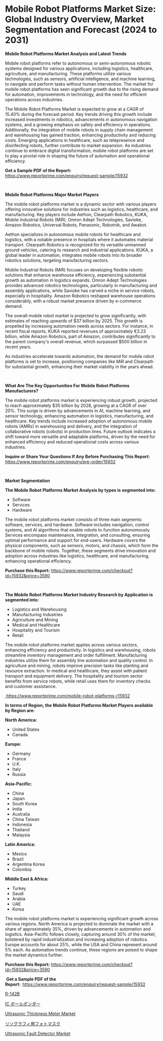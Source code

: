 <p><h1>Mobile Robot Platforms Market Size: Global Industry Overview, Market Segmentation and Forecast (2024 to 2031)</h1></p><p><strong>Mobile Robot Platforms Market Analysis and Latest Trends</strong></p>
<p><p>Mobile robot platforms refer to autonomous or semi-autonomous robotic systems designed for various applications, including logistics, healthcare, agriculture, and manufacturing. These platforms utilize various technologies, such as sensors, artificial intelligence, and machine learning, to navigate and perform tasks without human intervention. The market for mobile robot platforms has seen significant growth due to the rising demand for automation, improvements in technology, and the need for efficient operations across industries.</p><p>The Mobile Robot Platforms Market is expected to grow at a CAGR of 15.40% during the forecast period. Key trends driving this growth include increased investments in robotics, advancements in autonomous navigation systems, and a growing emphasis on safety and efficiency in operations. Additionally, the integration of mobile robots in supply chain management and warehousing has gained traction, enhancing productivity and reducing costs. Emerging applications in healthcare, such as telepresence and disinfecting robots, further contribute to market expansion. As industries continue to embrace digital transformation, mobile robot platforms are set to play a pivotal role in shaping the future of automation and operational efficiency.</p></p>
<p><strong>Get a Sample PDF of the Report:&nbsp;</strong> <a href="https://www.reportprime.com/enquiry/request-sample/15932">https://www.reportprime.com/enquiry/request-sample/15932</a></p>
<p>&nbsp;</p>
<p><strong>Mobile Robot Platforms Major Market Players</strong></p>
<p><p>The mobile robot platforms market is a dynamic sector with various players offering innovative solutions for industries such as logistics, healthcare, and manufacturing. Key players include Aethon, Clearpath Robotics, KUKA, Mobile Industrial Robots (MiR), Omron Adept Technologies, Savioke, Amazon Robotics, Universal Robots, Panasonic, Robotnik, and Awabot. </p><p>Aethon specializes in autonomous mobile robots for healthcare and logistics, with a notable presence in hospitals where it automates material transport. Clearpath Robotics is recognized for its versatile unmanned ground vehicles, catering to research and industrial applications. KUKA, a global leader in automation, integrates mobile robots into its broader robotics solutions, targeting manufacturing sectors.</p><p>Mobile Industrial Robots (MiR) focuses on developing flexible robotic solutions that enhance warehouse efficiency, experiencing substantial growth as automation in logistics expands. Omron Adept Technologies provides advanced robotics technologies, particularly in manufacturing and assembly applications, while Savioke has carved a niche in service robots, especially in hospitality. Amazon Robotics reshaped warehouse operations considerably, with a robust market presence driven by e-commerce demand.</p><p>The overall mobile robot market is projected to grow significantly, with estimates of reaching upwards of $37 billion by 2025. This growth is propelled by increasing automation needs across sectors. For instance, in recent fiscal reports, KUKA reported revenues of approximately €3.23 billion, while Amazon Robotics, part of Amazon, contributes significantly to the parent company's overall revenue, which surpassed $500 billion in recent years.</p><p>As industries accelerate towards automation, the demand for mobile robot platforms is set to increase, positioning companies like MiR and Clearpath for substantial growth, enhancing their market viability in the years ahead.</p></p>
<p>&nbsp;</p>
<p><strong>What Are The Key Opportunities For Mobile Robot Platforms Manufacturers?</strong></p>
<p><p>The mobile robot platforms market is experiencing robust growth, projected to reach approximately $35 billion by 2028, growing at a CAGR of over 20%. This surge is driven by advancements in AI, machine learning, and sensor technology, enhancing automation in logistics, manufacturing, and healthcare. Key trends include increased adoption of autonomous mobile robots (AMRs) in warehousing and delivery, and the integration of collaborative robots (cobots) in production lines. Future outlook indicates a shift toward more versatile and adaptable platforms, driven by the need for enhanced efficiency and reduced operational costs across various industries.</p></p>
<p><strong>Inquire or Share Your Questions If Any Before Purchasing This Report:</strong> <a href="https://www.reportprime.com/enquiry/pre-order/15932">https://www.reportprime.com/enquiry/pre-order/15932</a></p>
<p>&nbsp;</p>
<p><strong>Market Segmentation</strong></p>
<p><strong>The Mobile Robot Platforms Market Analysis by types is segmented into:</strong></p>
<p><ul><li>Software</li><li>Services</li><li>Hardware</li></ul></p>
<p><p>The mobile robot platforms market consists of three main segments: software, services, and hardware. Software includes navigation, control systems, and AI algorithms that enable robots to function autonomously. Services encompass maintenance, integration, and consulting, ensuring optimal performance and support for end-users. Hardware covers the physical components, such as sensors, motors, and chassis, which form the backbone of mobile robots. Together, these segments drive innovation and adoption across industries like logistics, healthcare, and manufacturing, enhancing operational efficiency.</p></p>
<p><strong>Purchase this Report:&nbsp;</strong><a href="https://www.reportprime.com/checkout?id=15932&price=3590">https://www.reportprime.com/checkout?id=15932&price=3590</a></p>
<p>&nbsp;</p>
<p><strong>The Mobile Robot Platforms Market Industry Research by Application is segmented into:</strong></p>
<p><ul><li>Logistics and Warehousing</li><li>Manufacturing Industries</li><li>Agriculture and Mining</li><li>Medical and Healthcare</li><li>Hospitality and Tourism</li><li>Retail</li></ul></p>
<p><p>The mobile robot platforms market applies across various sectors, enhancing efficiency and productivity. In logistics and warehousing, robots streamline inventory management and order fulfillment. Manufacturing industries utilize them for assembly line automation and quality control. In agriculture and mining, robots improve precision tasks like planting and resource extraction. In medical and healthcare, they assist with patient transport and equipment delivery. The hospitality and tourism sector benefits from service robots, while retail uses them for inventory checks and customer assistance.</p></p>
<p><a href="https://www.reportprime.com/mobile-robot-platforms-r15932">&nbsp;https://www.reportprime.com/mobile-robot-platforms-r15932</a></p>
<p><strong>In terms of Region, the Mobile Robot Platforms Market Players available by Region are:</strong></p>
<p>
    <p> <strong> North America: </strong>
        <ul>
            <li>United States</li>
            <li>Canada</li>
        </ul>
        </p> 
    <p> <strong> Europe: </strong>
        <ul>
            <li>Germany</li>
            <li>France</li>
            <li>U.K.</li>
            <li>Italy</li>
            <li>Russia</li>
        </ul>
        </p> 
    <p> <strong> Asia-Pacific: </strong>
        <ul>
            <li>China</li>
            <li>Japan</li>
            <li>South Korea</li>
            <li>India</li>
            <li>Australia</li>
            <li>China Taiwan</li>
            <li>Indonesia</li>
            <li>Thailand</li>
            <li>Malaysia</li>
        </ul>
        </p> 
    <p> <strong> Latin America: </strong>
        <ul>
            <li>Mexico</li>
            <li>Brazil</li>
            <li>Argentina Korea</li>
            <li>Colombia</li>
        </ul>
        </p> 
    <p> <strong> Middle East & Africa: </strong>
        <ul>
            <li>Turkey</li>
            <li>Saudi</li>
            <li>Arabia</li>
            <li>UAE</li>
            <li>Korea</li>
        </ul>
    </p>
    </p>
<p><p>The mobile robot platforms market is experiencing significant growth across various regions. North America is projected to dominate the market with a share of approximately 35%, driven by advancements in automation and logistics. Asia-Pacific follows closely, capturing around 30% of the market, bolstered by rapid industrialization and increasing adoption of robotics. Europe accounts for about 25%, while the USA and China represent around 5% each. As automation trends continue, these regions are poised to shape the market dynamics further.</p></p>
<p><strong>Purchase this Report: </strong><a href="https://www.reportprime.com/checkout?id=15932&price=3590">https://www.reportprime.com/checkout?id=15932&price=3590</a></p>
<p>&nbsp;<strong>Get a Sample PDF of the Report:&nbsp;&nbsp;</strong><a href="https://www.reportprime.com/enquiry/request-sample/15932">https://www.reportprime.com/enquiry/request-sample/15932</a></p>
<p><strong></strong></p>
<p><p><a href="https://medium.com/@rudyswaniafgwski56664/%EC%84%B8%EA%B3%84-r-142b-market-%EC%9D%80-2024%EC%97%90%EC%84%9C-2031%EB%A1%9C-%EC%97%B0%ED%8F%89%EA%B7%A0-%EC%A6%9D%EA%B0%80%EC%9C%A8%EC%9D%84-%EB%B3%B4%EC%9D%BC-%EA%B2%83%EC%9C%BC%EB%A1%9C-%EC%98%88%EC%83%81%EB%90%A9%EB%8B%88%EB%8B%A4-6b941be75ecf">R-142B</a></p><p><a href="https://medium.com/@melliestracke2023/ic-ball-bonder-market-%E3%81%AE%E3%82%B0%E3%83%AD%E3%83%BC%E3%83%90%E3%83%AB%E5%B8%82%E5%A0%B4%E6%A6%82%E8%A6%81%E3%81%AF-%E4%B8%96%E7%95%8C%E3%81%8A%E3%82%88%E3%81%B3%E4%B8%BB%E8%A6%81%E5%B8%82%E5%A0%B4%E3%81%AB%E3%81%8A%E3%81%91%E3%82%8B%E6%A5%AD%E7%95%8C%E3%81%AB%E5%BD%B1%E9%9F%BF%E3%82%92%E4%B8%8E%E3%81%88%E3%82%8B%E4%B8%BB%E8%A6%81%E3%81%AA%E3%83%88%E3%83%AC%E3%83%B3%E3%83%89%E3%81%AB%E3%81%A4%E3%81%84%E3%81%A6-%E7%8B%AC%E8%87%AA%E3%81%AE%E8%A6%96%E7%82%B9%E3%82%92%E6%8F%90%E4%BE%9B%E3%81%97%E3%81%BE%E3%81%99-8c9ba4db0c9a">IC ボールボンダー</a></p><p><a href="https://www.linkedin.com/pulse/what-innovations-market-trends-shaping-ultrasonic-thickness-figzc?trackingId=N5HzEo5TS8aE5Wtn3lspgw%3D%3D">Ultrasonic Thickness Meter Market</a></p><p><a href="https://medium.com/@melliestracke2023/photomask-for-lithography-market-%E3%81%AF-%E3%82%B3%E3%82%B9%E3%83%88%E7%AE%A1%E7%90%86%E3%81%A8%E5%8A%B9%E7%8E%87%E5%90%91%E4%B8%8A%E3%82%92%E5%84%AA%E5%85%88%E3%81%97%E3%81%BE%E3%81%99-%E3%81%95%E3%82%89%E3%81%AB-%E5%A0%B1%E5%91%8A%E6%9B%B8%E3%81%AF%E5%B8%82%E5%A0%B4%E3%81%AE%E9%9C%80%E8%A6%81%E9%9D%A2%E3%81%A8%E4%BE%9B%E7%B5%A6%E9%9D%A2%E3%81%AE%E4%B8%A1%E6%96%B9%E3%82%92%E3%82%AB%E3%83%90%E3%83%BC%E3%81%97%E3%81%A6%E3%81%84%E3%81%BE%E3%81%99-photomask-for-7fad96e96f12">リソグラフィ用フォトマスク</a></p><p><a href="https://www.linkedin.com/pulse/ultrasonic-fault-detector-market-size-share-analysis-growth-vt4fc?trackingId=Mug%2FK5OeQy6VIWqjvtaA6Q%3D%3D">Ultrasonic Fault Detector Market</a></p></p>